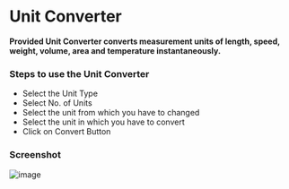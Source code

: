 # Unit Converter
**Provided Unit Converter converts measurement units of length, speed, weight, volume, area and temperature instantaneously.**

### Steps to use the Unit Converter
- Select the Unit Type
- Select No. of Units
- Select the unit from which you have to changed
- Select the unit in which you have to convert
- Click on Convert Button

### Screenshot
![image](https://user-images.githubusercontent.com/72555452/169694361-d03b36f5-e6d6-4951-bc0d-47cb55920c68.png)

